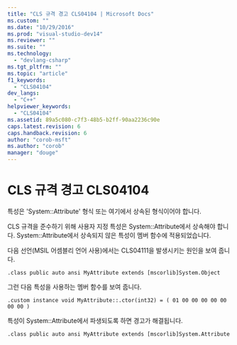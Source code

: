 ```yaml
---
title: "CLS 규격 경고 CLS04104 | Microsoft Docs"
ms.custom: ""
ms.date: "10/29/2016"
ms.prod: "visual-studio-dev14"
ms.reviewer: ""
ms.suite: ""
ms.technology: 
  - "devlang-csharp"
ms.tgt_pltfrm: ""
ms.topic: "article"
f1_keywords: 
  - "CLS04104"
dev_langs: 
  - "C++"
helpviewer_keywords: 
  - "CLS04104"
ms.assetid: 89a5c080-c7f3-48b5-b2ff-90aa2236c90e
caps.latest.revision: 6
caps.handback.revision: 6
author: "corob-msft"
ms.author: "corob"
manager: "douge"
---
```

# CLS 규격 경고 CLS04104
특성은 'System::Attribute' 형식 또는 여기에서 상속된 형식이어야 합니다.  
  
 CLS 규격을 준수하기 위해 사용자 지정 특성은 System::Attribute에서 상속해야 합니다.  System::Attribute에서 상속되지 않은 특성이 멤버 함수에 적용되었습니다.  
  
 다음 선언\(MSIL 어셈블리 언어 사용\)에서는 CLS04111을 발생시키는 원인을 보여 줍니다.  
  
```  
.class public auto ansi MyAttribute extends [mscorlib]System.Object  
```  
  
 그런 다음 특성을 사용하는 멤버 함수를 보여 줍니다.  
  
```  
.custom instance void MyAttribute::.ctor(int32) = ( 01 00 00 00 00 00 00 00 )  
```  
  
 특성이 System::Attribute에서 파생되도록 하면 경고가 해결됩니다.  
  
```  
.class public auto ansi MyAttribute extends [mscorlib]System.Attribute  
```